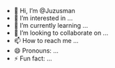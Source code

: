 - 👋 Hi, I’m @Juzusman
- 👀 I’m interested in ...
- 🌱 I’m currently learning ...
- 💞️ I’m looking to collaborate on ...
- 📫 How to reach me ...
- 😄 Pronouns: ...
- ⚡ Fun fact: ...

<!---
Juzusman/Juzusman is a ✨ special ✨ repository because its `README.md` (this file) appears on your GitHub profile.
You can click the Preview link to take a look at your changes.
--->
